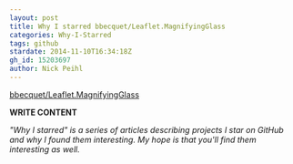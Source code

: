 ```yaml
---
layout: post
title: Why I starred bbecquet/Leaflet.MagnifyingGlass
categories: Why-I-Starred
tags: github
stardate: 2014-11-10T16:34:18Z
gh_id: 15203697
author: Nick Peihl
---
```


[bbecquet/Leaflet.MagnifyingGlass](star.repo.html_url)

**WRITE CONTENT**

*"Why I starred" is a series of articles describing projects I star on GitHub and why I found them interesting. My hope is that you'll find them interesting as well.*

